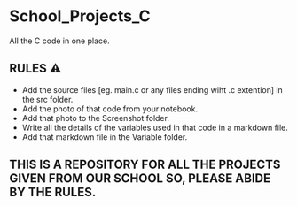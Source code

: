 # School_Projects_C
All the C code in one place.

## RULES ⚠️
* Add the source files [eg. main.c or any files ending wiht .c extention] in the src folder.
* Add the photo of that code from your notebook.
* Add that photo to the Screenshot folder.
* Write all the details of the variables used in that code in a markdown file.
* Add that markdown file in the Variable folder.

## THIS IS A REPOSITORY FOR ALL THE PROJECTS GIVEN FROM OUR SCHOOL SO, PLEASE ABIDE BY THE RULES.
